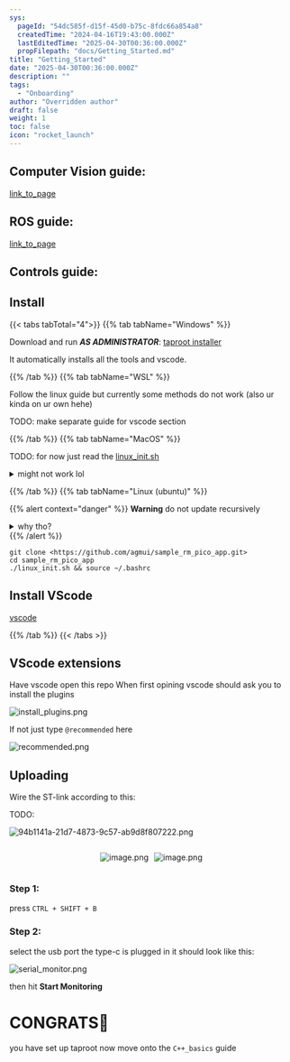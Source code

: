 ```yaml
---
sys:
  pageId: "54dc585f-d15f-45d0-b75c-8fdc66a854a8"
  createdTime: "2024-04-16T19:43:00.000Z"
  lastEditedTime: "2025-04-30T00:36:00.000Z"
  propFilepath: "docs/Getting_Started.md"
title: "Getting_Started"
date: "2025-04-30T00:36:00.000Z"
description: ""
tags:
  - "Onboarding"
author: "Overridden author"
draft: false
weight: 1
toc: false
icon: "rocket_launch"
---
```


## Computer Vision guide:

[link_to_page](86d45bc0-388b-4d26-8848-44f255f73d0e)

## ROS guide:

[link_to_page](3c76c1de-ec8f-46d6-8b0a-294005edc2d5)

## Controls guide:

## Install

{{< tabs tabTotal="4">}}
{{% tab tabName="Windows" %}}

Download and run _**AS ADMINISTRATOR**_: [taproot installer](https://github.com/Thornbots/TeachingFreshies/releases/tag/1.0)

It automatically installs all the tools and vscode.

{{% /tab %}}
{{% tab tabName="WSL" %}}

Follow the linux guide but currently some methods do not work (also ur kinda on ur own hehe)

TODO: make separate guide for vscode section

{{% /tab %}}
{{% tab tabName="MacOS" %}}

TODO: for now just read the [linux_init.sh](https://github.com/agmui/sample_rm_pico_app/blob/main/linux_init.sh)

<details>
<summary>might not work lol</summary>

`brew install libusb pkg-config`

Next install: [vscode](https://code.visualstudio.com/Download)

</details>

{{% /tab %}}
{{% tab tabName="Linux (ubuntu)" %}}

{{% alert context="danger" %}}
**Warning** do not update recursively
<details>
<summary>why tho?</summary>
There are some submodules that may go on for a while (like tinyusb) and I highly
recommend you don't need to get them.
If you want to see what submodules I update just look in `linux_init.sh`
</details>
{{% /alert %}}

```shell
git clone <https://github.com/agmui/sample_rm_pico_app.git>
cd sample_rm_pico_app
./linux_init.sh && source ~/.bashrc
```

## Install VScode

[vscode](https://code.visualstudio.com/Download)

{{% /tab %}}
{{< /tabs >}}

## VScode extensions

Have vscode open this repo
When first opining vscode should ask you to install the plugins

![install_plugins.png](https://prod-files-secure.s3.us-west-2.amazonaws.com/d518164a-d88e-44d1-a4ee-3adb3bd8bce0/89bd30f0-1825-4e77-867b-0a41ce370880/install_plugins.png?X-Amz-Algorithm=AWS4-HMAC-SHA256&X-Amz-Content-Sha256=UNSIGNED-PAYLOAD&X-Amz-Credential=ASIAZI2LB466T2PJULJX%2F20250725%2Fus-west-2%2Fs3%2Faws4_request&X-Amz-Date=20250725T181248Z&X-Amz-Expires=3600&X-Amz-Security-Token=IQoJb3JpZ2luX2VjECIaCXVzLXdlc3QtMiJGMEQCIB%2BH48%2BlTbILzth22KI9sZBmcfq8Ufi6WgQdFkj%2BIBtCAiBfG0FQ7qXK8gMJ1AEUusBfRN3F0vdM%2BgOwMiWQXRwYlir%2FAwhLEAAaDDYzNzQyMzE4MzgwNSIMkoUv4ksSB5ttBZvsKtwDzu%2FuvTa2%2FmsKSp7fVzt8PCIkn05oTSyJHNB7wxq2RwRtd97beqYQ6MqbV0OwneYz8Llx1gP4pUux9EXwEqOgLOHHE05nzh%2Fw1Pu0rr6m%2B32ffJ8Vct2SB6hiECjJ8d6tt%2BY%2Fbh0kp9HW3L0G8Q4%2BN5qdajnOhyuPXIHQmq4apEmmJS2Sio%2Bh%2BOBtELQOUMmYdIyFGzmzxFC4tYge44ml2Dsdm2YLTZtDXgsADLuhOdJU8ZXPK12i%2FJvIjNwu%2FFQxiAHbocjcBjx4jkKmJ43ebfWiEWgWafE34UnscVbjIwP%2BT533KO8my8vYgdag1G6KOj77lhIIFML%2FVlvBsrqdIZx9MLSSGr8TzxMaIxdFxtxrqeYjv9ccvLh3On7aZXdzcKM877e7a3MhgIRdGsYXzqaH71%2FDFjQTXBMaJLypC0Z0E6JNK3ICcWlrKPTvKoL45EsxWjKEKpG1oslhkkmS9MnXvgF%2BNWmZ84lzEisDNkrRO1vSQWSCgbnXAZ9TM9s3xM7u1gl1QsckKCK%2FbqlxCYukWCcGPLcMvyu75oWJYPIVpXM8GpdkJ114ZRiDQmBf6ZyvriB%2BzKTtjfqa%2F%2BalFi6sbK0BuYB2W5JSr6eudGhx0RNSYTQTv96wH0Qwq4aPxAY6pgHVMI%2B77TXkIkP7EHh9qpiVlEFQSMWw%2BFkdgUXPJMKt%2BxzJ0zPmUqZqkWS7KEGY5fFHrfmovMX2Jp%2BHsa0GHQEzmdQgmNBbnJ0do4NlPF32WC%2BTjw08fI09mIQGTJ8izr7wptTQNXy9Rj7qzTUo4QtWWvcbBR0O%2FcUip1Pu9sxOhwMBJbmm%2FeTEnjWX9ZHAsfWyUs48AjPZTzpooirzKCBWICvS3j0W&X-Amz-Signature=79884c24621a4830616d1d29265790b82df4525e92dd3b75df9ae1b22f925a20&X-Amz-SignedHeaders=host&x-amz-checksum-mode=ENABLED&x-id=GetObject)

If not just type `@recommended` here  

![recommended.png](https://prod-files-secure.s3.us-west-2.amazonaws.com/d518164a-d88e-44d1-a4ee-3adb3bd8bce0/61e661e9-5d85-4dfc-be0d-8d2097a5e793/recommended.png?X-Amz-Algorithm=AWS4-HMAC-SHA256&X-Amz-Content-Sha256=UNSIGNED-PAYLOAD&X-Amz-Credential=ASIAZI2LB466T2PJULJX%2F20250725%2Fus-west-2%2Fs3%2Faws4_request&X-Amz-Date=20250725T181248Z&X-Amz-Expires=3600&X-Amz-Security-Token=IQoJb3JpZ2luX2VjECIaCXVzLXdlc3QtMiJGMEQCIB%2BH48%2BlTbILzth22KI9sZBmcfq8Ufi6WgQdFkj%2BIBtCAiBfG0FQ7qXK8gMJ1AEUusBfRN3F0vdM%2BgOwMiWQXRwYlir%2FAwhLEAAaDDYzNzQyMzE4MzgwNSIMkoUv4ksSB5ttBZvsKtwDzu%2FuvTa2%2FmsKSp7fVzt8PCIkn05oTSyJHNB7wxq2RwRtd97beqYQ6MqbV0OwneYz8Llx1gP4pUux9EXwEqOgLOHHE05nzh%2Fw1Pu0rr6m%2B32ffJ8Vct2SB6hiECjJ8d6tt%2BY%2Fbh0kp9HW3L0G8Q4%2BN5qdajnOhyuPXIHQmq4apEmmJS2Sio%2Bh%2BOBtELQOUMmYdIyFGzmzxFC4tYge44ml2Dsdm2YLTZtDXgsADLuhOdJU8ZXPK12i%2FJvIjNwu%2FFQxiAHbocjcBjx4jkKmJ43ebfWiEWgWafE34UnscVbjIwP%2BT533KO8my8vYgdag1G6KOj77lhIIFML%2FVlvBsrqdIZx9MLSSGr8TzxMaIxdFxtxrqeYjv9ccvLh3On7aZXdzcKM877e7a3MhgIRdGsYXzqaH71%2FDFjQTXBMaJLypC0Z0E6JNK3ICcWlrKPTvKoL45EsxWjKEKpG1oslhkkmS9MnXvgF%2BNWmZ84lzEisDNkrRO1vSQWSCgbnXAZ9TM9s3xM7u1gl1QsckKCK%2FbqlxCYukWCcGPLcMvyu75oWJYPIVpXM8GpdkJ114ZRiDQmBf6ZyvriB%2BzKTtjfqa%2F%2BalFi6sbK0BuYB2W5JSr6eudGhx0RNSYTQTv96wH0Qwq4aPxAY6pgHVMI%2B77TXkIkP7EHh9qpiVlEFQSMWw%2BFkdgUXPJMKt%2BxzJ0zPmUqZqkWS7KEGY5fFHrfmovMX2Jp%2BHsa0GHQEzmdQgmNBbnJ0do4NlPF32WC%2BTjw08fI09mIQGTJ8izr7wptTQNXy9Rj7qzTUo4QtWWvcbBR0O%2FcUip1Pu9sxOhwMBJbmm%2FeTEnjWX9ZHAsfWyUs48AjPZTzpooirzKCBWICvS3j0W&X-Amz-Signature=97440b16b4518f64edb3145777e14db62fd54aba2112d78b5d2e5a58cd4c49b7&X-Amz-SignedHeaders=host&x-amz-checksum-mode=ENABLED&x-id=GetObject)

## Uploading

Wire the ST-link according to this:

TODO:

![94b1141a-21d7-4873-9c57-ab9d8f807222.png](https://prod-files-secure.s3.us-west-2.amazonaws.com/d518164a-d88e-44d1-a4ee-3adb3bd8bce0/e5fad17d-ab82-4300-9f4c-505ab4b1202c/94b1141a-21d7-4873-9c57-ab9d8f807222.png?X-Amz-Algorithm=AWS4-HMAC-SHA256&X-Amz-Content-Sha256=UNSIGNED-PAYLOAD&X-Amz-Credential=ASIAZI2LB466T2PJULJX%2F20250725%2Fus-west-2%2Fs3%2Faws4_request&X-Amz-Date=20250725T181248Z&X-Amz-Expires=3600&X-Amz-Security-Token=IQoJb3JpZ2luX2VjECIaCXVzLXdlc3QtMiJGMEQCIB%2BH48%2BlTbILzth22KI9sZBmcfq8Ufi6WgQdFkj%2BIBtCAiBfG0FQ7qXK8gMJ1AEUusBfRN3F0vdM%2BgOwMiWQXRwYlir%2FAwhLEAAaDDYzNzQyMzE4MzgwNSIMkoUv4ksSB5ttBZvsKtwDzu%2FuvTa2%2FmsKSp7fVzt8PCIkn05oTSyJHNB7wxq2RwRtd97beqYQ6MqbV0OwneYz8Llx1gP4pUux9EXwEqOgLOHHE05nzh%2Fw1Pu0rr6m%2B32ffJ8Vct2SB6hiECjJ8d6tt%2BY%2Fbh0kp9HW3L0G8Q4%2BN5qdajnOhyuPXIHQmq4apEmmJS2Sio%2Bh%2BOBtELQOUMmYdIyFGzmzxFC4tYge44ml2Dsdm2YLTZtDXgsADLuhOdJU8ZXPK12i%2FJvIjNwu%2FFQxiAHbocjcBjx4jkKmJ43ebfWiEWgWafE34UnscVbjIwP%2BT533KO8my8vYgdag1G6KOj77lhIIFML%2FVlvBsrqdIZx9MLSSGr8TzxMaIxdFxtxrqeYjv9ccvLh3On7aZXdzcKM877e7a3MhgIRdGsYXzqaH71%2FDFjQTXBMaJLypC0Z0E6JNK3ICcWlrKPTvKoL45EsxWjKEKpG1oslhkkmS9MnXvgF%2BNWmZ84lzEisDNkrRO1vSQWSCgbnXAZ9TM9s3xM7u1gl1QsckKCK%2FbqlxCYukWCcGPLcMvyu75oWJYPIVpXM8GpdkJ114ZRiDQmBf6ZyvriB%2BzKTtjfqa%2F%2BalFi6sbK0BuYB2W5JSr6eudGhx0RNSYTQTv96wH0Qwq4aPxAY6pgHVMI%2B77TXkIkP7EHh9qpiVlEFQSMWw%2BFkdgUXPJMKt%2BxzJ0zPmUqZqkWS7KEGY5fFHrfmovMX2Jp%2BHsa0GHQEzmdQgmNBbnJ0do4NlPF32WC%2BTjw08fI09mIQGTJ8izr7wptTQNXy9Rj7qzTUo4QtWWvcbBR0O%2FcUip1Pu9sxOhwMBJbmm%2FeTEnjWX9ZHAsfWyUs48AjPZTzpooirzKCBWICvS3j0W&X-Amz-Signature=4039adcf7bdbead5ec12c0532e2a4978a1cdf64ee040feb569c76651de34c5ba&X-Amz-SignedHeaders=host&x-amz-checksum-mode=ENABLED&x-id=GetObject)

<div style="display: flex;flex-direction: row; column-gap:10px; max-width: 630px;justify-content: center;">
<div>

![image.png](https://prod-files-secure.s3.us-west-2.amazonaws.com/d518164a-d88e-44d1-a4ee-3adb3bd8bce0/210ecb78-1116-4d7b-b9b7-2292f66fa2c2/image.png?X-Amz-Algorithm=AWS4-HMAC-SHA256&X-Amz-Content-Sha256=UNSIGNED-PAYLOAD&X-Amz-Credential=ASIAZI2LB4666NBF2MDG%2F20250725%2Fus-west-2%2Fs3%2Faws4_request&X-Amz-Date=20250725T181250Z&X-Amz-Expires=3600&X-Amz-Security-Token=IQoJb3JpZ2luX2VjECIaCXVzLXdlc3QtMiJIMEYCIQD5YJYcpyY6QPwaqb3vx3tPdSuvbozokn7JWut14efq6wIhALrd2%2BJp3qtdaThoCb1KC%2B24cOJ%2Fvr5tBTtKD7nna2thKv8DCEsQABoMNjM3NDIzMTgzODA1IgxT9r9BD8d5hrl1eckq3AO46j0r0unv0zNGEh8FpUFPL7U%2Fc1HJpQu7UtejZisELhjNVJxTVOMR8kkaOCnGV6rsqBCKcggC9x0%2FkrPWqArhNex89HcRUtRBrOQGHTx8wUKwpDEi8KDZYz42Sd9v9M418i4XG4TBy9sfR%2BWb4kE1fJiax%2BkuIN7VYhIWB1Q82ISEoPwBxc3UpXedBtfGOsNSmkq6ByrkkUCL9j9me3awNpfmrN%2Bwj7qt2gFAwg8RwfvoVpNJs%2BdJwvpc5hDs4eQU9me2kcGz7dDazLwSqGPY2pmZGivMGlE2MW1MP2Wn0pAU3TBdp2WJXgXfQVDtaEgYYpZpqzks1IPsp9nV%2FzVejjzWrueTUM8TZAMgOEnxOdXPYu0Z9oEqo%2F5sbOC%2Fc%2BVWOSyctHHERjL7d1NNlaQ2oGZW7isdZpUrorNZ0BXpLRDYUfQl%2BWiyEhMEs50mX8oQBP7m1CdOTcg2jUFRCoLa8fRN8H1rdOdv9yqGo4%2Fw0JDjA8rkPFJFeMmgS%2F%2BY%2FAyUdEaOJ7jQbAGWmHF%2BI0l3VV%2BB0fEZSPhdMsWyDkTnMZWX0jPcJLaFtrmDJC3Jf4SOqS0fE6VPxlr2o1gncSiDSvXbVZGxpCklNzqrCKGQAVowXfrjYbDDPJmwzjDtho%2FEBjqkATGLIRhs7y287NGqWd6QPhFS%2FfJqhpKzx%2BGqpFVm5sFz9X0pWCHnqxVft1hehPMlWjOKjAL42DtGFeQXP%2FiuTn29OtyrjKvhiRYioesiQFtBQfgpjGs7LaG43NY59xjCOcLu%2F%2BcnZFkr0K5Pt6JyrlKJLDHjf0C9RHu6y7LPKSCndAbv%2FIPpK4%2BXC0vpl4NlqWFyQBNNtK%2FOkYwkbw7%2Fx6FnB2mB&X-Amz-Signature=9824c2e629811ddd6fdfe5b4ec95f7eb214c488103d7c0623f60715cdcdb72fc&X-Amz-SignedHeaders=host&x-amz-checksum-mode=ENABLED&x-id=GetObject)

</div>
<div>

![image.png](https://prod-files-secure.s3.us-west-2.amazonaws.com/d518164a-d88e-44d1-a4ee-3adb3bd8bce0/33a0fd0f-8ca6-4a86-8e09-26e95ded1fff/image.png?X-Amz-Algorithm=AWS4-HMAC-SHA256&X-Amz-Content-Sha256=UNSIGNED-PAYLOAD&X-Amz-Credential=ASIAZI2LB466URZO4QVX%2F20250725%2Fus-west-2%2Fs3%2Faws4_request&X-Amz-Date=20250725T181250Z&X-Amz-Expires=3600&X-Amz-Security-Token=IQoJb3JpZ2luX2VjECIaCXVzLXdlc3QtMiJIMEYCIQCEtvjuzqkF6UM5%2FJtZj4pYBBPEjrnQI3y4am1%2F2QUEgwIhAJ4pIuqOqOouViGHX3frIxLbabjhakHZw0jXVpAqpfpNKv8DCEsQABoMNjM3NDIzMTgzODA1IgwH8OLv3JsvUwC9%2Fk4q3AMvgceRA0rN4%2BNZXyxONuC87Pz%2BgQG5WG%2FeLFF8FdDNdkCc2YPpYr%2BjrYomyI09gy03UYC8Nxzj5fknRS7Y4R4vGrp%2FjCf5Thp%2BrzUOInUYIMPH9SWsQDkzL0tcuxRac3CwxjsdyzcxlQXlWyrcSpPTXjgFgjTIn6wCArt0%2BTNc2nREQn%2Bg8B6Rl%2BDpEt5H2unugxTq4LbFvUJHxqK1xICFE6mRyM15B%2FrYBUz7GiQu%2B3mWzUCzMkCD73Ds5cCEZ5io7AdCleDelafgC6nz8FfXvICAgK%2Fruet%2BmG%2F6zWCLm8Tu14frULH1srzrS0CvZZzNny4s0GgMwmgyvwl4%2B9AKtcR1%2FVY6%2F3AGz9mhdqx0LwkYI5eMbaIlT0om2%2FneYWPvh%2FkJ62%2BgdqzKtyDKNm0I1YWK%2FDqyf3iQNKh%2Fzto6760SAEh1Gzvns5X0F%2F5%2BNfT%2FuODmMiT182fDQERczv%2FUy3lMsV%2B3Z4FBVfWhRKhtn1Rp5F8I%2B%2BzWAPgP0YF02%2Bynh6gkqr0wi1cAtuRfOzxBZH%2BAqTqvRxSEi21GW39ToNmMcQModhc%2FNBefXvZppOZ2ddQ9xKAf1Q7652G%2F2Q6kaesDj6U35TodHS3TUh55lzgV%2FtyCwriiuUu2vjDhho%2FEBjqkAbFtGD20hzEsXN0VvI1hALsX3zaOQpXp9u%2FrxgxK5oYllU0v66%2FT7lDLzv1dJ%2Fwt1vrP4Hh1PD1sQDvjgYTucpzlPInhAvXA6V2Q7bUpkJsRLbUXTXP%2FuIYKRXrbb7pA9dnV56%2BEqqTTwg1M2ZuwHsi0PVJ1%2FYyZaYoWMmKLFV2azpfE6k6dci4uIzsADPvxvy2%2B8zflM7NaFwYrsKuGOW9FZ24V&X-Amz-Signature=deea149c48605eba1b81415323d877abcaa3d62e4c8c972a4a30a440be8ef5ce&X-Amz-SignedHeaders=host&x-amz-checksum-mode=ENABLED&x-id=GetObject)

</div>
</div>

### Step 1:

press `CTRL + SHIFT + B`

### Step 2:

select the usb port the type-c is plugged in it should look like this:

![serial_monitor.png](https://prod-files-secure.s3.us-west-2.amazonaws.com/d518164a-d88e-44d1-a4ee-3adb3bd8bce0/f03f4774-05d4-4393-b6a0-d5efb6d315ab/serial_monitor.png?X-Amz-Algorithm=AWS4-HMAC-SHA256&X-Amz-Content-Sha256=UNSIGNED-PAYLOAD&X-Amz-Credential=ASIAZI2LB466T2PJULJX%2F20250725%2Fus-west-2%2Fs3%2Faws4_request&X-Amz-Date=20250725T181248Z&X-Amz-Expires=3600&X-Amz-Security-Token=IQoJb3JpZ2luX2VjECIaCXVzLXdlc3QtMiJGMEQCIB%2BH48%2BlTbILzth22KI9sZBmcfq8Ufi6WgQdFkj%2BIBtCAiBfG0FQ7qXK8gMJ1AEUusBfRN3F0vdM%2BgOwMiWQXRwYlir%2FAwhLEAAaDDYzNzQyMzE4MzgwNSIMkoUv4ksSB5ttBZvsKtwDzu%2FuvTa2%2FmsKSp7fVzt8PCIkn05oTSyJHNB7wxq2RwRtd97beqYQ6MqbV0OwneYz8Llx1gP4pUux9EXwEqOgLOHHE05nzh%2Fw1Pu0rr6m%2B32ffJ8Vct2SB6hiECjJ8d6tt%2BY%2Fbh0kp9HW3L0G8Q4%2BN5qdajnOhyuPXIHQmq4apEmmJS2Sio%2Bh%2BOBtELQOUMmYdIyFGzmzxFC4tYge44ml2Dsdm2YLTZtDXgsADLuhOdJU8ZXPK12i%2FJvIjNwu%2FFQxiAHbocjcBjx4jkKmJ43ebfWiEWgWafE34UnscVbjIwP%2BT533KO8my8vYgdag1G6KOj77lhIIFML%2FVlvBsrqdIZx9MLSSGr8TzxMaIxdFxtxrqeYjv9ccvLh3On7aZXdzcKM877e7a3MhgIRdGsYXzqaH71%2FDFjQTXBMaJLypC0Z0E6JNK3ICcWlrKPTvKoL45EsxWjKEKpG1oslhkkmS9MnXvgF%2BNWmZ84lzEisDNkrRO1vSQWSCgbnXAZ9TM9s3xM7u1gl1QsckKCK%2FbqlxCYukWCcGPLcMvyu75oWJYPIVpXM8GpdkJ114ZRiDQmBf6ZyvriB%2BzKTtjfqa%2F%2BalFi6sbK0BuYB2W5JSr6eudGhx0RNSYTQTv96wH0Qwq4aPxAY6pgHVMI%2B77TXkIkP7EHh9qpiVlEFQSMWw%2BFkdgUXPJMKt%2BxzJ0zPmUqZqkWS7KEGY5fFHrfmovMX2Jp%2BHsa0GHQEzmdQgmNBbnJ0do4NlPF32WC%2BTjw08fI09mIQGTJ8izr7wptTQNXy9Rj7qzTUo4QtWWvcbBR0O%2FcUip1Pu9sxOhwMBJbmm%2FeTEnjWX9ZHAsfWyUs48AjPZTzpooirzKCBWICvS3j0W&X-Amz-Signature=e8a3c579e986f3cf56601646d5043d41bab29e6e6608db5afdffad4cf4c3d19f&X-Amz-SignedHeaders=host&x-amz-checksum-mode=ENABLED&x-id=GetObject)

then hit **Start Monitoring**

# CONGRATS🎉

you have set up taproot now move onto the `C++_basics` guide
